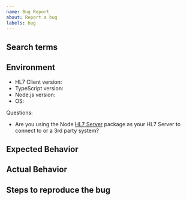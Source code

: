 ```yaml
---
name: Bug Report
about: Report a bug
labels: bug
---
```


## Search terms

<!-- Include keywords that might help others with the same problem find this issue -->

## Environment

-   HL7 Client version:
-   TypeScript version:
-   Node.js version:
-   OS:

Questions:

- Are you using the Node [HL7 Server](https://github.com/Bugs5382/node-hl7-server) package as your HL7 Server to connect to or a 3rd party system?

## Expected Behavior

<!-- How did you expect HL7 Client to work? -->

## Actual Behavior

<!-- What does HL7 Client fail to do? -->

## Steps to reproduce the bug

<!--

Please provide the code causing the issue, as comprehensively as possible. 
If the issue is related to a specific HL7 message, please include the actual
message you sent. Ensure that any sensitive information is scrubbed and sanitized before sharing.

-->


